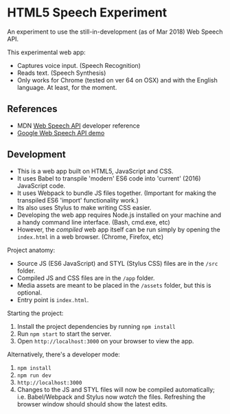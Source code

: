 # HTML5 Speech Experiment

An experiment to use the still-in-development (as of Mar 2018) Web Speech API.

This experimental web app:
- Captures voice input. (Speech Recognition)
- Reads text. (Speech Synthesis)
- Only works for Chrome (tested on ver 64 on OSX) and with the English language. At least, for the moment.

## References

- MDN [Web Speech API](https://developer.mozilla.org/en-US/docs/Web/API/Web_Speech_API) developer reference
- [Google Web Speech API demo](https://www.google.com/intl/en/chrome/demos/speech.html)

## Development

- This is a web app built on HTML5, JavaScript and CSS.
- It uses Babel to transpile 'modern' ES6 code into 'current' (2016) JavaScript code.
- It uses Webpack to bundle JS files together. (Important for making the transpiled ES6 'import' functionality work.)
- Its also uses Stylus to make writing CSS easier.
- Developing the web app requires Node.js installed on your machine and a handy command line interface. (Bash, cmd.exe, etc)
- However, the _compiled_ web app itself can be run simply by opening the `index.html` in a web browser. (Chrome, Firefox, etc)

Project anatomy:

- Source JS (ES6 JavaScript) and STYL (Stylus CSS) files are in the `/src` folder.
- Compiled JS and CSS files are in the `/app` folder.
- Media assets are meant to be placed in the `/assets` folder, but this is optional.
- Entry point is `index.html`.

Starting the project:

1. Install the project dependencies by running `npm install`
2. Run `npm start` to start the server.
3. Open `http://localhost:3000` on your browser to view the app.

Alternatively, there's a developer mode:

1. `npm install`
2. `npm run dev`
3. `http://localhost:3000`
4. Changes to the JS and STYL files will now be compiled automatically; i.e. Babel/Webpack and Stylus now _watch_ the files. Refreshing the browser window should should show the latest edits.
